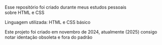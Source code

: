 Esse repositório foi criado durante meus estudos pessoais sobre HTML e CSS

Linguagem utilizada: HTML e CSS básico

Este projeto foi criado em novembro de 2024, atualmente (2025) consigo notar identação obsoleta e fora do padrão